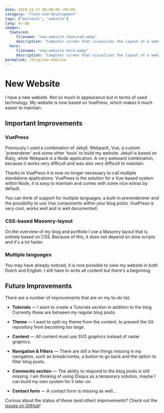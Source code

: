 ```yaml
---
date: 2019-12-27 06:00:00 +00:00
category: "front-end-development"
tags: ["personal", "website"]
lang: en-GB
images:
  featured:
     filename: "new-website-featured.webp"
     description: "Computer screen that visualizes the layout of a website and the associated code"
  hero:
     filename: "new-website-hero.webp"
     description: "Computer screen that visualizes the layout of a website and the associated code"
permalink: /blog/new-website
---
```


# New Website

I have a new website. Not so much in appearance but in terms of used technology. My website is now based on VuePress, which makes it much easier to maintain.

<!-- more -->

## Important Improvements

### VuePress

Previously I used a combination of Jekyll, Webpack, Vue, a custom 'prerenderer' and some other 'tools' to build my website. Jekyll is based on Ruby, while Webpack is a Node application. A very awkward combination, because it works very difficult and was also very difficult to maintain.

Thanks to VuePress it is now no longer necessary to call multiple standalone applications. VuePress is the solution for a Vue-based system within Node, it is easy to maintain and comes with some nice extras by default. 

You can think of support for multiple languages, a built-in prerendererer and the possibility to use Vue components within your blog posts. VuePress is very cool, works well and is well documented.

### CSS-based Masonry-layout

On the overview of my blog and portfolio I use a Masonry layout that is entirely based on CSS. Because of this, it does not depend on slow scripts and it's a lot faster.

### Multiple languages

You may have already noticed, it is now possible to view my website in both Dutch and English. I still have to write all content but there's a beginning.

## Future Improvements

There are a number of  improvements that are on my to-do list.

- **Tutorials** &mdash; I want to create a Tutorials section in addition to the blog. Currently these are between my regular blog posts.

- **Theme** &mdash; I want to split my theme from the content, to prevent the Git repository from becoming too large.

- **Content** &mdash; All content must use SVG graphics instead of raster graphics.

- **Navigation & Filters** &mdash; There are still a few things missing in my navigation, such as breadcrumbs, a button to go back and the option to filter blog posts.

- **Comments section** &mdash; The ability to respond to the blog posts is still missing. I am thinking of using Disqus as a temporary solution, maybe I can  build my own system for it later on.

- **Contact form** &mdash; A contact form is missing as well...




Curious about the status of these (and other) improvements? Check out the [issues on GitHub](https://github.com/ricardobalk/www/issues)!
